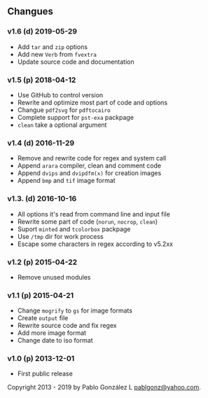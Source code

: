 ## Changues
### v1.6 (d)  2019-05-29
- Add `tar` and `zip` options
- Add new `Verb` from `fvextra`
- Update source code and documentation
### v1.5 (p)  2018-04-12
- Use GitHub to control version
- Rewrite and optimize most part of code and options
- Changue `pdf2svg` for `pdftocairo`
- Complete support for `pst-exa` packpage
- `clean` take a optional argument
### v1.4 (d)  2016-11-29
- Remove and rewrite code for regex and system call
- Append `arara` compiler, clean and comment code
- Append `dvips` and `dvipdfm(x)` for creation images
- Append `bmp` and `tif` image format
### v1.3. (d)  2016-10-16
- All options it's read from command line and input file
- Rewrite some part of code (`norun`, `nocrop`, `clean`)
- Suport `minted` and `tcolorbox` packpage
- Use `/tmp` dir for work process
- Escape some characters in regex according to v5.2xx
### v1.2  (p)  2015-04-22
- Remove unused modules
### v1.1  (p)  2015-04-21
- Change `mogrify` to `gs` for image formats
- Create `output` file
- Rewrite source code and fix regex
- Add more image format
- Change date to iso format
### v1.0  (p)  2013-12-01
- First public release

Copyright 2013 - 2019 by Pablo González L <pablgonz@yahoo.com>.
